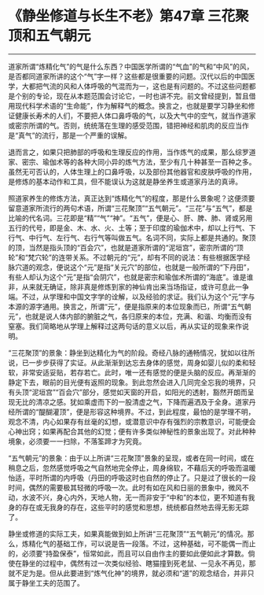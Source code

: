 # 《静坐修道与长生不老》第47章 三花聚顶和五气朝元

------

道家所谓“炼精化气”的气是什么东西？中国医学所谓的“气血”的气和“中风”的风，是否都同道家所讲的这个“气”字一样？这些都是很重要的问题。汉代以后的中国医学，大都把气流的风和人体呼吸的气混而为一，这也是有问题的。不过这些问题都是个别的专论，现在从本题范围会讨论它，一时也讲不完。前文曾经提到，暂且借用现代科学术语的“生命能”，作为解释气的概念。换言之，也就是要学习静坐和修证健康长寿术的人们，不要把人体口鼻呼吸的气，以及大气中的空气，就当作道家或密宗所谓的气。否则，统统落在生理的感受范围，错把神经和肌肉的反应当作是“真气”的流行，那是一个严重的误解。

退而言之，如果只把肺部的呼吸和生理反应的作用，当作炼气的成果，那么综罗道家、密宗、瑜伽术等的各种大同小异的炼气方法，至少有几十种甚至一百种之多。虽然无可否认的，人体生理上的口鼻呼吸，以及部份其他器官和皮肤呼吸的作用，是修炼的基本动作和工具，但不能误认为这就是静坐养生或道家丹法的真谛。

照道家养生的修炼方法，真正达到“炼精化气”的程度，那是什么景象呢？这便须要留意道家所流行的两句术语，所谓“三花聚顶”“五气朝元”。“三花”与“五气”，都是比喻的代名词。三花即是“精”“气”“神”。“五气”，便是心、肝、脾、肺、肾或另用五行的代号，即是金、木、水、火、土等；至于印度的瑜伽术中，却以上行气、下行气、中行气、左行气、右行气等叫做五气。名词不同，实际上都是共通的。聚顶的顶，当然是指头顶的“百会穴”，也就是道家所谓的“泥垣宫”，密宗所谓的“顶轮”和“梵穴轮”的连带关系。不过朝元的“元”，却有不同的说法：有些根据医学经脉穴道的观念，便说这个“元”是指“关元穴”的部位，也就是一般所谓的“下丹田”，有些人却认为这个“元”是指“会阴穴”，也就是密宗和瑜伽术所谓的“海底”。谁是谁非，从来就无确证，除非真是修炼到家的神仙肯出来当场指证，或许可息此一争端。不过，从学理和中国文字学的诠解，以及经验的求证。我们认为这个“元”字与本源的源字通用。换言之，所谓“元”，便是指原来的本位现象而已，所谓“五气朝元”，也就是说人体内部的腑脏之气，各归原来的本位，充满、和谐、均衡而没有窒塞。我们简略地从学理上解释过这两句话的意义以后，再从实证的现象来作说明。

“三花聚顶”的景象：静坐到达精化为气的阶段。奇经八脉的通畅情况，犹如以往所说，已一步步获得了实证。从此渐渐到达忘去身体的感觉，周身如婴儿似的柔和轻软，非常安适妥贴，若存若亡。此时，唯一还有感觉的便是头脑的反应。再渐渐的静定下去，眼前的目光便有返照的现象。到此忽然会进入几同完全忘我的境界，只有头顶“泥垣宫”“百会穴”部分，感觉如天窗的开启，如阳光的透射，豁然开朗而呈现无比的清凉之感。犹如乘虚而下的一股清虚之气，下降而遍洒及于全身。道家丹经所谓的“醍醐灌顶”，便是形容这种境界。不过，到此程度，最怕的是学理不明，观念不清，内心如果存有丝毫的幻想，或潜意识中存有强烈的宗教意识，可能便会心神出窍；如果再配合其他的幻觉；便有许多类似神秘性的景象出现了。对此种种境象，必须要一一扫除，不落筌蹄才为究竟。

“五气朝元”的景象：由于以上所讲“三花聚顶”景象的呈现，或者在同一时间，或在稍息之后，忽然感觉呼吸之气自然地完全停止，周身绵软，不藉后天的呼吸而温暖怡适，平时所谓的内呼吸（丹田的呼吸这时也自然的停止了。只是过了很长的一段时间，偶然的需要极其轻微的呼吸一次。此时有如在风和日丽的景象中，微风不动，水波不兴，身心内外，天地人物，无一而非安于“中和”的本位，更不知道有我身的存在或无我身的存在，这些平时的感觉和思想，统统都自然地去得无影无踪了。

静坐或修道的实际工夫，如果真能做到如上所讲“三花聚顶”“五气朝元”的情况。那么，炼精化气的基础工作，可以说是告一段落。不过，这种基础，可不能偶一而止的，必须要“持盈保泰”，恒常如此，而且可以自由作主的要如此便如此才算数。倘使在静坐的过程中，偶然有过一次类似经验、瞎猫撞到死老鼠、一见永不再见，那就不足为是。但从此要进到“炼气化神”的境界，就必须和“道”的观念结合，并非只属于静坐工夫的范围了。